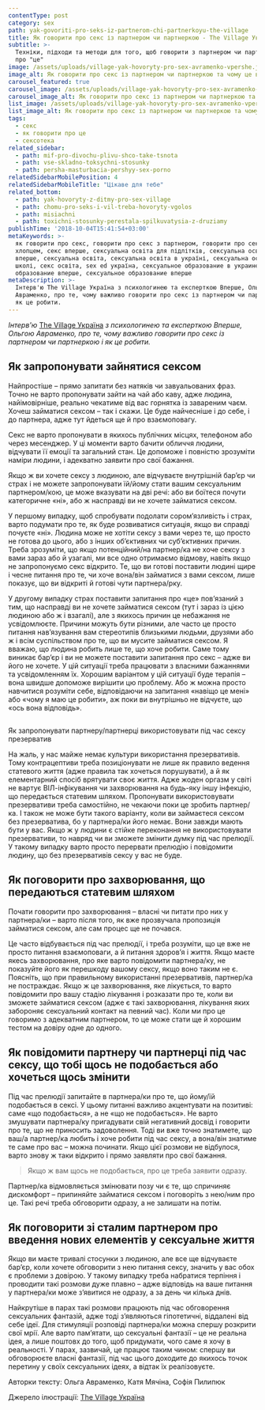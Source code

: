 ```yaml
---
contentType: post
category: sex
path: yak-govoriti-pro-seks-iz-partnerom-chi-partnerkoyu-the-village
title: Як говорити про секс із партнером чи партнеркою - The Village Україна
subtitle: >-
  Техніки, підходи та методи для того, щоб говорити з партнером чи партнеркою
  про "це"
image: /assets/uploads/village-yak-hovoryty-pro-sex-avramenko-vpershe.jpg
image_alt: Як говорити про секс із партнером чи партнеркою та чому це важливо
carousel_featured: true
carousel_image: /assets/uploads/village-yak-hovoryty-pro-sex-avramenko-vpershe-karusel.jpg
carousel_image_alt: Як говорити про секс із партнером чи партнеркою та чому це важливо
list_image: /assets/uploads/village-yak-hovoryty-pro-sex-avramenko-vpershe-karusel.jpg
list_image_alt: Як говорити про секс із партнером чи партнеркою та чому це важливо
tags:
  - секс
  - як говорити про це
  - сексотека
related_sidebar:
  - path: mif-pro-divochu-plivu-shco-take-tsnota
  - path: vse-skladno-toksychni-stosunky
  - path: persha-masturbacia-pershyy-sex-porno
relatedSidebarMobilePosition: 4
relatedSidebarMobileTitle: "Цікаве для тебе"
related_bottom:
  - path: yak-hovoryty-z-ditmy-pro-sex-village
  - path: chomu-pro-seks-i-vil-treba-hovoryty-vgolos
  - path: misiachni
  - path: toxichni-stosunky-perestala-spilkuvatysia-z-druziamy
publishTime: '2018-10-04T15:41:54+03:00'
metaKeywords: >-
  як говорити про секс, говорити про секс з партнером, говорити про секс з
  хлопцем, секс вперше, сексуальна освіта для підлітків, сексуальна освіта
  вперше, сексуальна освіта, сексуальна освіта в україні, сексуальна освіта в
  школі, секс освіта, sex ed україна, сексуальное образование в украине, секс
  образование вперше, сексуальное образование вперше
metaDescription: >-
  Інтерв'ю The Village Україна з психологинею та експерткою Вперше, Ольгою
  Авраменко, про те, чому важливо говорити про секс із партнером чи партнеркою і
  як це робити.
---
```

_Інтерв'ю_ [The Village Україна](https://www.the-village.com.ua/village/knowledge/knowledge-sex/277107-yak-govoriti-pro-seks-iz-partnerom-chi-partnerkoyu) _з психологинею та експерткою Вперше, Ольгою Авраменко, про те, чому важливо говорити про секс із партнером чи партнеркою і як це робити._

## Як запропонувати зайнятися сексом

Найпростіше – прямо запитати без натяків чи завуальованих фраз. Точно не варто пропонувати зайти на чай або каву, адже людина, найімовірніше, реально чекатиме від вас горнятка із завареним чаєм. Хочеш займатися сексом – так і скажи. Це буде найчесніше і до себе, і до партнера, адже тут йдеться ще й про взаємоповагу.


Секс не варто пропонувати в якихось публічних місцях, телефоном або через месенджер. У ці моменти варто бачити обличчя людини, відчувати її емоції та загальний стан. Це допоможе і повністю зрозуміти наміри людини, і адекватно заявити про свої бажання.

> 
Якщо ж ви хочете сексу з людиною, але відчуваєте внутрішній бар’єр чи страх і не можете запропонувати їй/йому стати вашим сексуальним партнером/кою, це може вказувати на дві речі: або ви боїтеся почути категоричне «ні», або ж насправді ви не хочете займатися сексом.

У першому випадку, щоб спробувати подолати сором’язливість і страх, варто подумати про те, як буде розвиватися ситуація, якщо ви справді почуєте «ні». Людина може не хотіти сексу з вами через те, що просто не готова до цього, або з інших об’єктивних чи суб’єктивних причин. Треба зрозуміти, що якщо потенційний/на партнер/ка не хоче сексу з вами зараз або й узагалі, ми все одно отримаємо відмову, навіть якщо не запропонуємо секс відкрито. Те, що ви готові поставити людині щире і чесне питання про те, чи хоче вона/він займатися з вами сексом, лише показує, що ви відкриті й готові чути партнера/рку.


У другому випадку страх поставити запитання про «це» пов’язаний з тим, що насправді ви не хочете займатися сексом (тут і зараз із цією людиною або ж і взагалі), але з якихось причин це небажання не усвідомлюєте. Причини можуть бути різними, але часто це просто питання нав’язування вам стереотипів близькими людьми, друзями або ж і всім суспільством про те, що ви мусите займатися сексом. Я вважаю, що людина робить лише те, що хоче робити. Саме тому виникає бар’єр і ви не можете поставити запитання про секс – адже ви його не хочете. У цій ситуації треба працювати з власними бажаннями та усвідомленням їх. Хорошим варіантом у цій ситуації буде терапія – вона швидше допоможе вирішити цю проблему. Або ж можна просто навчитися розуміти себе, відповідаючи на запитання «навіщо це мені» або «чому я маю це робити», аж поки ви внутрішньо не відчуєте, що «ось вона відповідь».

## 
Як запропонувати партнеру/партнерці використовувати під час сексу презерватив

На жаль, у нас майже немає культури використання презервативів. Тому контрацептиви треба позиціонувати не лише як правило ведення статевого життя (адже правила так хочеться порушувати), а й як елементарний спосіб врятувати своє життя. Адже жоден оргазм у світі не вартує ВІЛ-інфікування чи захворювання на будь-яку іншу інфекцію, що передається статевим шляхом. Пропонувати використовувати презервативи треба самостійно, не чекаючи поки це зробить партнер/ка. І також не може бути такого варіанту, коли ви займаєтеся сексом без презерватива, бо у партнера/ки його немає. Вони завжди мають бути у вас. Якщо ж у людини є стійке переконання не використовувати презервативи, то навряд чи ви зможете змінити думку під час прелюдії. У такому випадку варто просто перервати прелюдію і повідомити людину, що без презервативів сексу у вас не буде.

## Як поговорити про захворювання, що передаються статевим шляхом

Почати говорити про захворювання – власні чи питати про них у партнера/ки – варто після того, як вже прозвучала пропозиція займатися сексом, але сам процес ще не почався.

Це часто відбувається під час прелюдії, і треба розуміти, що це вже не просто питання взаємоповаги, а й питання здоров’я і життя. Якщо маєте якесь захворювання, про яке варто повідомити партнера/ку, не показуйте його як перешкоду вашому сексу, якщо воно таким не є. Поясніть, що при правильному використанні презервативів, партнер/ка не постраждає. Якщо ж це захворювання, яке лікується, то варто повідомити про вашу стадію лікування і розказати про те, коли ви зможете займатися сексом (адже є такі захворювання, лікування яких забороняє сексуальний контакт на певний час). Коли ми про це говоримо з адекватним партнером, то це може стати ще й хорошим тестом на довіру одне до одного.

## Як повідомити партнеру чи партнерці під час сексу, що тобі щось не подобається або хочеться щось змінити

Під час прелюдії запитайте в партнера/ки про те, що йому/їй подобається в сексі. У цьому питанні важливо акцентувати на позитиві: саме «що подобається», а не «що не подобається». Не варто змушувати партнера/ку пригадувати свій негативний досвід і говорити про те, що не приносить задоволення. Тоді ви вже точно знатимете, що ваш/а партнер/ка любить і хоче робити під час сексу, а вона/він знатиме те саме про вас – можна починати. Якщо цієї розмови не відбулося, варто знову ж таки відкрито і прямо заявляти про свої бажання.

> Якщо ж вам щось не подобається, про це треба заявити одразу.

Партнер/ка відмовляється змінювати позу чи є те, що спричиняє дискомфорт – припиняйте займатися сексом і поговоріть з нею/ним про це. Такі речі треба обговорити одразу, а не залишати на потім.

## Як поговорити зі сталим партнером про введення нових елементів у сексуальне життя

Якщо ви маєте тривалі стосунки з людиною, але все ще відчуваєте бар’єр, коли хочете обговорити з нею питання сексу, значить у вас обох є проблеми з довірою. У такому випадку треба набратися терпіння і проводити такі розмови дуже плавно – адже відповідь на ваше питання у партнера/ки може з’явитися не одразу, а за день чи кілька днів.

Найкрутіше в парах такі розмови працюють під час обговорення сексуальних фантазій, адже тоді з’являються гіпотетичні, віддалені від себе ідеї. Для стимуляції розповіді партнера/ки можна спершу розкрити свої мрії. Але варто пам’ятати, що сексуальні фантазії – це не реальна ідея, а лише поштовх до того, щоб придумати, чого саме я хочу в реальності. У парах, зазвичай, це працює таким чином: спершу ви обговорюєте власні фантазії, під час цього доходите до якихось точок перетину у своїх сексуальних ідеях, а відтак їх реалізовуєте.



Авторки тексту: Ольга Авраменко, Катя Мячіна, Софія Пилипюк

Джерело ілюстрації: [The Village Україна](https://www.the-village.com.ua/village/knowledge/knowledge-sex/277107-yak-govoriti-pro-seks-iz-partnerom-chi-partnerkoyu)
